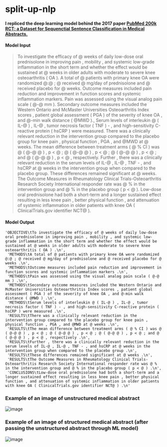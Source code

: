 # split-up-nlp
#### I repliced the deep learning model behind the 2017 paper [PubMed 200k RCT: a Dataset for Sequenctial Sentence Classification in Medical Abstracts.](https://arxiv.org/abs/1710.06071)

#### Model Input
>To investigate the efficacy of @ weeks of daily low-dose oral prednisolone in improving pain , mobility , and systemic low-grade inflammation in the short term and whether the effect would be sustained at @ weeks in older adults with moderate to severe knee osteoarthritis ( OA ). A total of @ patients with primary knee OA were randomized @:@ ; @ received @ mg/day of prednisolone and @ received placebo for @ weeks. Outcome measures included pain reduction and improvement in function scores and systemic inflammation markers. Pain was assessed using the visual analog pain scale ( @-@ mm ). Secondary outcome measures included the Western Ontario and McMaster Universities Osteoarthritis Index scores , patient global assessment ( PGA ) of the severity of knee OA , and @-min walk distance ( @MWD )., Serum levels of interleukin @ ( IL-@ ) , IL-@ , tumor necrosis factor ( TNF ) - , and high-sensitivity C-reactive protein ( hsCRP ) were measured. There was a clinically relevant reduction in the intervention group compared to the placebo group for knee pain , physical function , PGA , and @MWD at @ weeks. The mean difference between treatment arms ( @ % CI ) was @ ( @-@ @ ) , p < @ ; @ ( @-@ @ ) , p < @ ; @ ( @-@ @ ) , p < @ ; and @ ( @-@ @ ) , p < @ , respectively. Further , there was a clinically relevant reduction in the serum levels of IL-@ , IL-@ , TNF - , and hsCRP at @ weeks in the intervention group when compared to the placebo group. These differences remained significant at @ weeks. The Outcome Measures in Rheumatology Clinical Trials-Osteoarthritis Research Society International responder rate was @ % in the intervention group and @ % in the placebo group ( p < @ ). Low-dose oral prednisolone had both a short-term and a longer sustained effect resulting in less knee pain , better physical function , and attenuation of systemic inflammation in older patients with knee OA ( ClinicalTrials.gov identifier NCT@ ).

#### Model Output
```
'OBJECTIVE\tTo investigate the efficacy of @ weeks of daily low-dose oral prednisolone in improving pain , mobility , and systemic low-grade inflammation in the short term and whether the effect would be sustained at @ weeks in older adults with moderate to severe knee osteoarthritis ( OA ) .\n',
 'METHODS\tA total of @ patients with primary knee OA were randomized @:@ ; @ received @ mg/day of prednisolone and @ received placebo for @ weeks .\n',
 'METHODS\tOutcome measures included pain reduction and improvement in function scores and systemic inflammation markers .\n',
 'METHODS\tPain was assessed using the visual analog pain scale ( @-@ mm ) .\n',
 'METHODS\tSecondary outcome measures included the Western Ontario and McMaster Universities Osteoarthritis Index scores , patient global assessment ( PGA ) of the severity of knee OA , and @-min walk distance ( @MWD ) .\n',
 'METHODS\tSerum levels of interleukin @ ( IL-@ ) , IL-@ , tumor necrosis factor ( TNF ) - , and high-sensitivity C-reactive protein ( hsCRP ) were measured .\n',
 'RESULTS\tThere was a clinically relevant reduction in the intervention group compared to the placebo group for knee pain , physical function , PGA , and @MWD at @ weeks .\n',
 'RESULTS\tThe mean difference between treatment arms ( @ % CI ) was @ ( @-@ @ ) , p < @ ; @ ( @-@ @ ) , p < @ ; @ ( @-@ @ ) , p < @ ; and @ ( @-@ @ ) , p < @ , respectively .\n',
 'RESULTS\tFurther , there was a clinically relevant reduction in the serum levels of IL-@ , IL-@ , TNF - , and hsCRP at @ weeks in the intervention group when compared to the placebo group .\n',
 'RESULTS\tThese differences remained significant at @ weeks .\n',
 'RESULTS\tThe Outcome Measures in Rheumatology Clinical Trials-Osteoarthritis Research Society International responder rate was @ % in the intervention group and @ % in the placebo group ( p < @ ) .\n',
 'CONCLUSIONS\tLow-dose oral prednisolone had both a short-term and a longer sustained effect resulting in less knee pain , better physical function , and attenuation of systemic inflammation in older patients with knee OA ( ClinicalTrials.gov identifier NCT@ ) .\n'
 ```
 
### Example of an image of unstructured medical abstract                                                                                              
![image](https://user-images.githubusercontent.com/77894804/177031741-0e572596-bd32-4a5c-8d77-c9565176d2d4.png)

### Example of an image of structured medical abstract (after passing the unstructured abstract through ML model)
![image](https://user-images.githubusercontent.com/77894804/177031578-5ac89d5d-dd16-4d55-bdc8-5e43e0b2e996.png)






